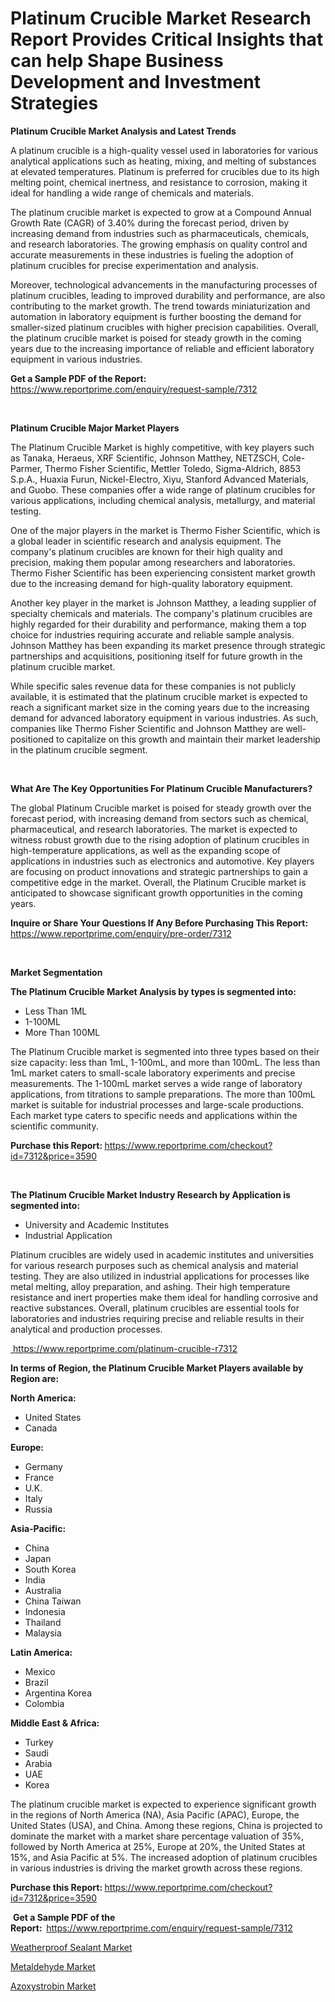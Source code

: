 <p><h1>Platinum Crucible Market Research Report Provides Critical Insights that can help Shape Business Development and Investment Strategies</h1></p><p><strong>Platinum Crucible Market Analysis and Latest Trends</strong></p>
<p><p>A platinum crucible is a high-quality vessel used in laboratories for various analytical applications such as heating, mixing, and melting of substances at elevated temperatures. Platinum is preferred for crucibles due to its high melting point, chemical inertness, and resistance to corrosion, making it ideal for handling a wide range of chemicals and materials.</p><p>The platinum crucible market is expected to grow at a Compound Annual Growth Rate (CAGR) of 3.40% during the forecast period, driven by increasing demand from industries such as pharmaceuticals, chemicals, and research laboratories. The growing emphasis on quality control and accurate measurements in these industries is fueling the adoption of platinum crucibles for precise experimentation and analysis.</p><p>Moreover, technological advancements in the manufacturing processes of platinum crucibles, leading to improved durability and performance, are also contributing to the market growth. The trend towards miniaturization and automation in laboratory equipment is further boosting the demand for smaller-sized platinum crucibles with higher precision capabilities. Overall, the platinum crucible market is poised for steady growth in the coming years due to the increasing importance of reliable and efficient laboratory equipment in various industries.</p></p>
<p><strong>Get a Sample PDF of the Report:&nbsp;</strong> <a href="https://www.reportprime.com/enquiry/request-sample/7312">https://www.reportprime.com/enquiry/request-sample/7312</a></p>
<p>&nbsp;</p>
<p><strong>Platinum Crucible Major Market Players</strong></p>
<p><p>The Platinum Crucible Market is highly competitive, with key players such as Tanaka, Heraeus, XRF Scientific, Johnson Matthey, NETZSCH, Cole-Parmer, Thermo Fisher Scientific, Mettler Toledo, Sigma-Aldrich, 8853 S.p.A., Huaxia Furun, Nickel-Electro, Xiyu, Stanford Advanced Materials, and Guobo. These companies offer a wide range of platinum crucibles for various applications, including chemical analysis, metallurgy, and material testing.</p><p>One of the major players in the market is Thermo Fisher Scientific, which is a global leader in scientific research and analysis equipment. The company's platinum crucibles are known for their high quality and precision, making them popular among researchers and laboratories. Thermo Fisher Scientific has been experiencing consistent market growth due to the increasing demand for high-quality laboratory equipment.</p><p>Another key player in the market is Johnson Matthey, a leading supplier of specialty chemicals and materials. The company's platinum crucibles are highly regarded for their durability and performance, making them a top choice for industries requiring accurate and reliable sample analysis. Johnson Matthey has been expanding its market presence through strategic partnerships and acquisitions, positioning itself for future growth in the platinum crucible market.</p><p>While specific sales revenue data for these companies is not publicly available, it is estimated that the platinum crucible market is expected to reach a significant market size in the coming years due to the increasing demand for advanced laboratory equipment in various industries. As such, companies like Thermo Fisher Scientific and Johnson Matthey are well-positioned to capitalize on this growth and maintain their market leadership in the platinum crucible segment.</p></p>
<p>&nbsp;</p>
<p><strong>What Are The Key Opportunities For Platinum Crucible Manufacturers?</strong></p>
<p><p>The global Platinum Crucible market is poised for steady growth over the forecast period, with increasing demand from sectors such as chemical, pharmaceutical, and research laboratories. The market is expected to witness robust growth due to the rising adoption of platinum crucibles in high-temperature applications, as well as the expanding scope of applications in industries such as electronics and automotive. Key players are focusing on product innovations and strategic partnerships to gain a competitive edge in the market. Overall, the Platinum Crucible market is anticipated to showcase significant growth opportunities in the coming years.</p></p>
<p><strong>Inquire or Share Your Questions If Any Before Purchasing This Report:</strong> <a href="https://www.reportprime.com/enquiry/pre-order/7312">https://www.reportprime.com/enquiry/pre-order/7312</a></p>
<p>&nbsp;</p>
<p><strong>Market Segmentation</strong></p>
<p><strong>The Platinum Crucible Market Analysis by types is segmented into:</strong></p>
<p><ul><li>Less Than 1ML</li><li>1-100ML</li><li>More Than 100ML</li></ul></p>
<p><p>The Platinum Crucible market is segmented into three types based on their size capacity: less than 1mL, 1-100mL, and more than 100mL. The less than 1mL market caters to small-scale laboratory experiments and precise measurements. The 1-100mL market serves a wide range of laboratory applications, from titrations to sample preparations. The more than 100mL market is suitable for industrial processes and large-scale productions. Each market type caters to specific needs and applications within the scientific community.</p></p>
<p><strong>Purchase this Report:&nbsp;</strong><a href="https://www.reportprime.com/checkout?id=7312&price=3590">https://www.reportprime.com/checkout?id=7312&price=3590</a></p>
<p>&nbsp;</p>
<p><strong>The Platinum Crucible Market Industry Research by Application is segmented into:</strong></p>
<p><ul><li>University and Academic Institutes</li><li>Industrial Application</li></ul></p>
<p><p>Platinum crucibles are widely used in academic institutes and universities for various research purposes such as chemical analysis and material testing. They are also utilized in industrial applications for processes like metal melting, alloy preparation, and ashing. Their high temperature resistance and inert properties make them ideal for handling corrosive and reactive substances. Overall, platinum crucibles are essential tools for laboratories and industries requiring precise and reliable results in their analytical and production processes.</p></p>
<p><a href="https://www.reportprime.com/platinum-crucible-r7312">&nbsp;https://www.reportprime.com/platinum-crucible-r7312</a></p>
<p><strong>In terms of Region, the Platinum Crucible Market Players available by Region are:</strong></p>
<p>
    <p> <strong> North America: </strong>
        <ul>
            <li>United States</li>
            <li>Canada</li>
        </ul>
        </p> 
    <p> <strong> Europe: </strong>
        <ul>
            <li>Germany</li>
            <li>France</li>
            <li>U.K.</li>
            <li>Italy</li>
            <li>Russia</li>
        </ul>
        </p> 
    <p> <strong> Asia-Pacific: </strong>
        <ul>
            <li>China</li>
            <li>Japan</li>
            <li>South Korea</li>
            <li>India</li>
            <li>Australia</li>
            <li>China Taiwan</li>
            <li>Indonesia</li>
            <li>Thailand</li>
            <li>Malaysia</li>
        </ul>
        </p> 
    <p> <strong> Latin America: </strong>
        <ul>
            <li>Mexico</li>
            <li>Brazil</li>
            <li>Argentina Korea</li>
            <li>Colombia</li>
        </ul>
        </p> 
    <p> <strong> Middle East & Africa: </strong>
        <ul>
            <li>Turkey</li>
            <li>Saudi</li>
            <li>Arabia</li>
            <li>UAE</li>
            <li>Korea</li>
        </ul>
    </p>
    </p>
<p><p>The platinum crucible market is expected to experience significant growth in the regions of North America (NA), Asia Pacific (APAC), Europe, the United States (USA), and China. Among these regions, China is projected to dominate the market with a market share percentage valuation of 35%, followed by North America at 25%, Europe at 20%, the United States at 15%, and Asia Pacific at 5%. The increased adoption of platinum crucibles in various industries is driving the market growth across these regions.</p></p>
<p><strong>Purchase this Report: </strong><a href="https://www.reportprime.com/checkout?id=7312&price=3590">https://www.reportprime.com/checkout?id=7312&price=3590</a></p>
<p>&nbsp;<strong>Get a Sample PDF of the Report:&nbsp;&nbsp;</strong><a href="https://www.reportprime.com/enquiry/request-sample/7312">https://www.reportprime.com/enquiry/request-sample/7312</a></p>
<p><strong></strong></p>
<p><p><a href="https://www.linkedin.com/pulse/weatherproof-sealant-market-centers-aspects-growth-share-gadzc?trackingId=Mu3GVs2BiKy1S4JGJfHoQg%3D%3D">Weatherproof Sealant Market</a></p><p><a href="https://www.linkedin.com/pulse/metaldehyde-market-analysis-size-global-industry-overview-inzvc?trackingId=lc%2BqsPzrIhwyLpnGiODYUg%3D%3D">Metaldehyde Market</a></p><p><a href="https://www.linkedin.com/pulse/azoxystrobin-market-size-2024-2031-global-industrial-analysis-xzauc?trackingId=910PCc8d59yb8daXSSCmkQ%3D%3D">Azoxystrobin Market</a></p></p>